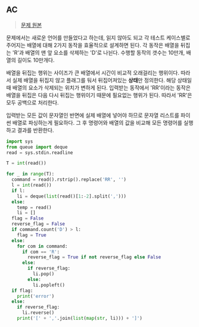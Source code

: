 ## AC

> [문제 원본](https://www.acmicpc.net/problem/5430)

문제에서는 새로운 언어를 만들었다고 하는데, 읽지 않아도 되고 각 테스트 케이스별로 주어지는 배열에 대해 2가지 동작을 효율적으로 설계하면 된다. 각 동작은 배열을 뒤집는 'R'과 배열의 맨 앞 요소를 삭제하는 'D'로 나뉜다. 수행할 동작의 갯수는 10만개, 배열의 길이도 10만개다.

배열을 뒤집는 행위는 사이즈가 큰 배열에서 시간이 비교적 오래걸리는 행위이다. 따라서 실제 배열을 뒤집지 않고 플래그를 둬서 뒤집어져있는 **상태**만 정의한다. 해당 상태일 때 배열의 요소가 삭제되는 위치가 변하게 된다. 입력받는 동작에서 'RR'이라는 동작은 배열을 뒤집은 다음 다시 뒤집는 행위이기 때문에 필요없는 행위가 된다. 따라서 'RR'은 모두 공백으로 처리한다.

입력받는 모든 값이 문자열인 반면에 실제 배열에 넣어야 하므로 문자열 리스트를 파이썬 배열로 파싱하는게 필요하다. 그 후 명령어와 배열의 값을 비교해 모든 명령어를 실행하고 결과를 반환한다.

```py
import sys
from queue import deque
read = sys.stdin.readline

T = int(read())

for _ in range(T):
  command = read().rstrip().replace('RR', '')
  l = int(read())
  if l:
    li = deque(list(read()[1:-2].split(',')))
  else:
    temp = read()
    li = []
  flag = False
  reverse_flag = False
  if command.count('D') > l:
    flag = True
  else:
    for com in command:
      if com == 'R':
        reverse_flag = True if not reverse_flag else False
      else:
        if reverse_flag:
          li.pop()
        else:
          li.popleft()
  if flag:
    print('error')
  else:
    if reverse_flag:
      li.reverse()
    print('[' + ','.join(list(map(str, li))) + ']')
```
